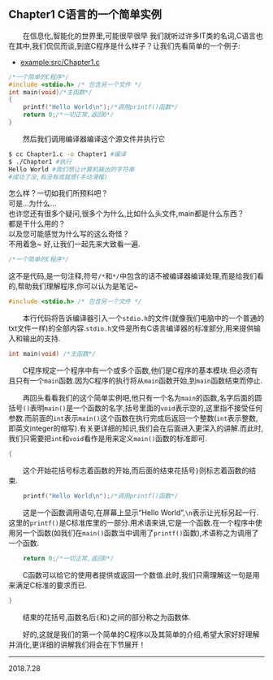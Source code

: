 ## Chapter1 C语言的一个简单实例
&emsp;&emsp;在信息化,智能化的世界里,可能很早很早 我们就听过许多IT类的名词,C语言也在其中,我们侃侃而谈,到底C程序是什么样子？让我们先看简单的一个例子:
* [example:src/Chapter1.c](../src/Chapter1.c)
```C
/*一个简单的C程序*/
#include <stdio.h> /* 包含另一个文件 */
int main(void)/*主函数*/
{ 
	printf("Hello World\n");/*调用printf()函数*/
	return 0;/*一切正常,返回0*/
}
```
&emsp;&emsp;然后我们调用编译器编译这个源文件并执行它
```sh
$ cc Chapter1.c -o Chapter1 #编译
$ ./Chapter1 #执行
Hello World #我们想让计算机输出的字符串
#成功了没,有没有成就感(手动滑稽)
```
怎么样？一切如我们所预料吧？ <br>
可是...为什么... <br>
也许您还有很多个疑问,很多个为什么,比如什么头文件,main都是什么东西？<br>
都是干什么用的？ <br>
以及您可能感觉为什么写的这么奇怪？ <br>
不用着急~ 好,让我们一起先来大致看一遍. <br>

```C
/*一个简单的C程序*/
```
这不是代码,是一句注释,符号`/*`和`*/`中包含的话不被编译器编译处理,而是给我们看的,帮助我们理解程序,你可以认为是笔记~ 

```C
#include <stdio.h> /* 包含另一个文件 */
```
&emsp;&emsp;本行代码将告诉编译器引入一个`stdio.h`的文件(就像我们电脑中的一个普通的txt文件一样)的全部内容.`stdio.h`文件是所有C语言编译器的标准部分,用来提供输入和输出的支持. 

```C
int main(void) /*主函数*/
```
&emsp;&emsp;C程序规定一个程序中有一个或多个函数,他们是C程序的基本模块.但必须有且只有一个`main`函数.因为C程序的执行将从`main`函数开始,到`main`函数结束而停止. <br>

&emsp;&emsp;再回头看看我们的这个简单实例吧,他只有一个名为`main`的函数,名字后面的圆括号`()`表明`main()`是一个函数的名字,括号里面的`void`表示空的,这里指不接受任何参数.而前面的`int`表示`main()`这个函数在执行完成后返回一个整数(`int`表示整数,即英文integer的缩写).有关更详细的知识,我们会在后面进入更深入的讲解.而此时,我们只需要把`int`和`void`看作是用来定义`main()`函数的标准即可.

```C
{
```
&emsp;&emsp;这个开始花括号标志着函数的开始,而后面的结束花括号`}`则标志着函数的结束. 

```C
	printf("Hello World\n");/*调用printf()函数*/
```
&emsp;&emsp;这是一个函数调用语句,在屏幕上显示“Hello World”,`\n`表示让光标另起一行.这里的`printf()`是C标准库里的一部分.用术语来讲,它是一个函数.在一个程序中使用另一个函数(如我们在`main()`函数当中调用了`printf()`函数),术语称之为调用了一个函数. 

```C
	return 0;/*一切正常,返回0*/
```
&emsp;&emsp;C函数可以给它的使用者提供或返回一个数值.此时,我们只需理解这一句是用来满足C标准的要求而已. 

```C
}
```
&emsp;&emsp;结束的花括号,函数名后`{`和`}`之间的部分称之为函数体. 

&emsp;&emsp;好的,这就是我们的第一个简单的C程序以及其简单的介绍,希望大家好好理解并消化,更详细的讲解我们将会在下节展开！

---
2018.7.28